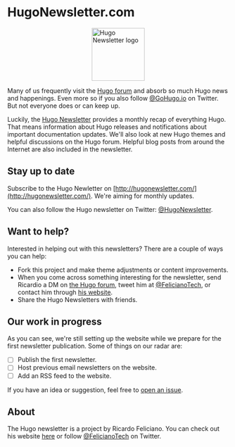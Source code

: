 # HugoNewsletter.com

<img src="src/static/assets/img/logo.svg" style="display: block;width: 120px; margin: 0 auto;" alt="Hugo Newsletter logo">

Many of us frequently visit the [Hugo forum](https://discourse.gohugo.io) and absorb so much Hugo news and happenings. Even more so if you also follow [@GoHugo.io](https://twitter.com/GoHugoIO) on Twitter. But not everyone does or can keep up.

Luckily, the [Hugo Newsletter](http://hugonewsletter.com/) provides a monthly recap of everything Hugo. That means information about Hugo releases and notifications about important documentation updates. We'll also look at new Hugo themes and helpful discussions on the Hugo forum. Helpful blog posts from around the Internet are also included in the newsletter.

## Stay up to date

Subscribe to the Hugo Newletter on [http://hugonewsletter.com/](http://hugonewsletter.com/). We're aiming for monthly updates.

You can also follow the Hugo newsletter on Twitter: [@HugoNewsletter](https://twitter.com/HugoNewsletter).

## Want to help?

Interested in helping out with this newsletters? There are a couple of ways you can help:

- Fork this project and make theme adjustments or content improvements.
- When you come across something interesting for the newsletter, send Ricardio a DM on [the Hugo forum](https://discourse.gohugo.io/u/FelicianoTech), tweet him at [@FelicianoTech](https://twitter.com/FelicianoTech), or contact him through [his website](https://feliciano.tech/).
- Share the Hugo Newsletters with friends.

## Our work in progress

As you can see, we're still setting up the website while we prepare for the first newsletter publication. Some of things on our radar are:

- [ ] Publish the first newsletter.
- [ ] Host previous email newsletters on the website.
- [ ] Add an RSS feed to the website.

If you have an idea or suggestion, feel free to [open an issue](https://github.com/felicianotech/hugonewsletter.com/issues/new).

## About

The Hugo newsletter is a project by Ricardo Feliciano. You can check out his website [here](https://feliciano.tech/) or follow [@FelicianoTech](https://twitter.com/FelicianoTech) on Twitter.

